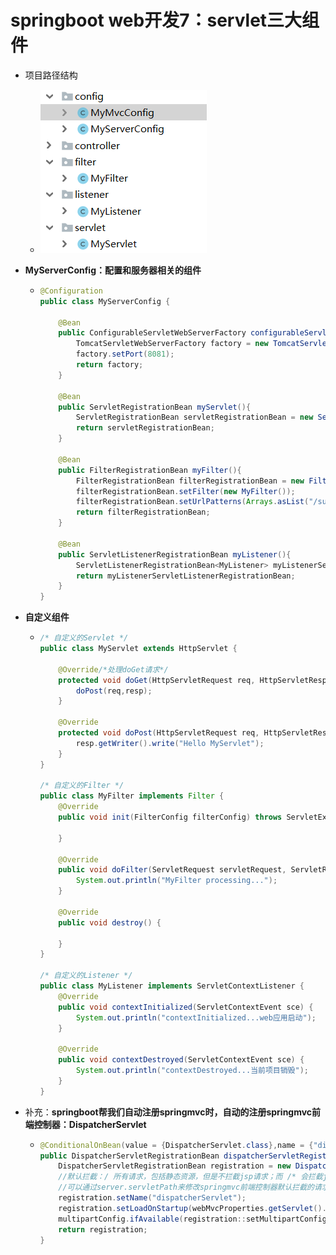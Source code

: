 # springboot web开发7：servlet三大组件



* 项目路径结构
  * ![avatar](图片引用\Snipaste_2020-04-23_04-30-07.png)



* **MyServerConfig：配置和服务器相关的组件**

  * ```java
    @Configuration
    public class MyServerConfig {
    
        @Bean
        public ConfigurableServletWebServerFactory configurableServletWebServerFactory(){
            TomcatServletWebServerFactory factory = new TomcatServletWebServerFactory();
            factory.setPort(8081);
            return factory;
        }
    
        @Bean
        public ServletRegistrationBean myServlet(){
            ServletRegistrationBean servletRegistrationBean = new ServletRegistrationBean(new MyServlet(), "/myServlet");
            return servletRegistrationBean;
        }
    
        @Bean
        public FilterRegistrationBean myFilter(){
            FilterRegistrationBean filterRegistrationBean = new FilterRegistrationBean();
            filterRegistrationBean.setFilter(new MyFilter());
            filterRegistrationBean.setUrlPatterns(Arrays.asList("/success","/myServlet"));
            return filterRegistrationBean;
        }
    
        @Bean
        public ServletListenerRegistrationBean myListener(){
            ServletListenerRegistrationBean<MyListener> myListenerServletListenerRegistrationBean = new ServletListenerRegistrationBean<>(new MyListener());
            return myListenerServletListenerRegistrationBean;
        }
    }
    ```

* **自定义组件**

  * ```java
    /* 自定义的Servlet */
    public class MyServlet extends HttpServlet {
    
        @Override/*处理doGet请求*/
        protected void doGet(HttpServletRequest req, HttpServletResponse resp) throws ServletException, IOException {
            doPost(req,resp);
        }
    
        @Override
        protected void doPost(HttpServletRequest req, HttpServletResponse resp) throws ServletException, IOException {
            resp.getWriter().write("Hello MyServlet");
        }
    }
    
    /* 自定义的Filter */
    public class MyFilter implements Filter {
        @Override
        public void init(FilterConfig filterConfig) throws ServletException {
    
        }
    
        @Override
        public void doFilter(ServletRequest servletRequest, ServletResponse servletResponse, FilterChain filterChain) throws IOException, ServletException {
            System.out.println("MyFilter processing...");
        }
    
        @Override
        public void destroy() {
    
        }
    }
    
    /* 自定义的Listener */
    public class MyListener implements ServletContextListener {
        @Override
        public void contextInitialized(ServletContextEvent sce) {
            System.out.println("contextInitialized...web应用启动");
        }
    
        @Override
        public void contextDestroyed(ServletContextEvent sce) {
            System.out.println("contextDestroyed...当前项目销毁");
        }
    }
    ```

* 补充：**springboot帮我们自动注册springmvc时，自动的注册springmvc前端控制器：DispatcherServlet**

  * ```java
    @ConditionalOnBean(value = {DispatcherServlet.class},name = {"dispatcherServlet"})
    public DispatcherServletRegistrationBean dispatcherServletRegistration(DispatcherServlet dispatcherServlet, WebMvcProperties webMvcProperties, ObjectProvider<MultipartConfigElement> multipartConfig) {
        DispatcherServletRegistrationBean registration = new DispatcherServletRegistrationBean(dispatcherServlet, webMvcProperties.getServlet().getPath());
        //默认拦截：/ 所有请求，包括静态资源，但是不拦截jsp请求；而 /* 会拦截jsp
        //可以通过server.servletPath来修改springmvc前端控制器默认拦截的请求路径
        registration.setName("dispatcherServlet");
        registration.setLoadOnStartup(webMvcProperties.getServlet().getLoadOnStartup());
        multipartConfig.ifAvailable(registration::setMultipartConfig);
        return registration;
    }
    ```